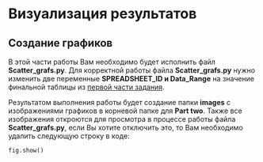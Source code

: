 # Визуализация результатов
## Создание графиков

В этой части работы Вам необходимо будет исполнить файл __Scatter_grafs.py__. Для корректной работы файла __Scatter_grafs.py__ нужно изменить две переменные __SPREADSHEET_ID и Data_Range__ на значение финальной таблицы из [первой части задания](https://github.com/JikiaZurab/Data-Analysis/tree/main/Part%20one).

Результатом выполнения работы будет создание папки __images__ с изображениями графиков в корневой папке для  __Part two__. Также все изображения откроются для просмотра в процессе работы файла __Scatter_grafs.py__, если Вы хотите отключить это, то Вам необходимо удалить следующую строку в коде:

```
fig.show()
```
